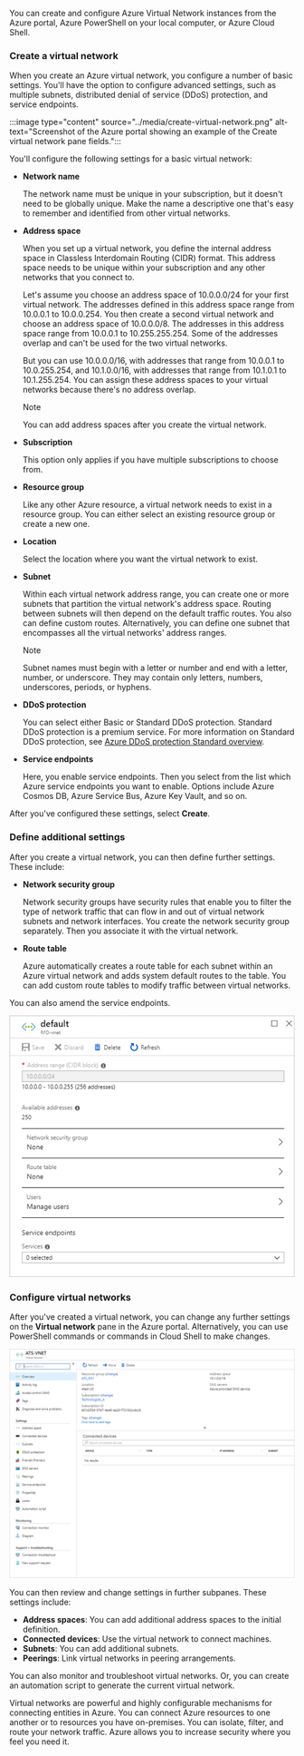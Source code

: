 You can create and configure Azure Virtual Network instances from the Azure portal, Azure PowerShell on your local computer, or Azure Cloud Shell.

### Create a virtual network

When you create an Azure virtual network, you configure a number of basic settings. You'll have the option to configure advanced settings, such as multiple subnets, distributed denial of service (DDoS) protection, and service endpoints.

:::image type="content" source="../media/create-virtual-network.png" alt-text="Screenshot of the Azure portal showing an example of the Create virtual network pane fields.":::

You'll configure the following settings for a basic virtual network:

- **Network name**

    The network name must be unique in your subscription, but it doesn't need to be globally unique. Make the name a descriptive one that's easy to remember and identified from other virtual networks.

- **Address space**

    When you set up a virtual network, you define the internal address space in Classless Interdomain Routing (CIDR) format. This address space needs to be unique within your subscription and any other networks that you connect to.

    Let's assume you choose an address space of 10.0.0.0/24 for your first virtual network. The addresses defined in this address space range from 10.0.0.1 to 10.0.0.254. You then create a second virtual network and choose an address space of 10.0.0.0/8. The addresses in this address space range from 10.0.0.1 to 10.255.255.254. Some of the addresses overlap and can't be used for the two virtual networks.

    But you can use 10.0.0.0/16, with addresses that range from 10.0.0.1 to 10.0.255.254, and 10.1.0.0/16, with addresses that range from 10.1.0.1 to 10.1.255.254. You can assign these address spaces to your virtual networks because there's no address overlap.

    > [!NOTE]
    > You can add address spaces after you create the virtual network.

- **Subscription**

    This option only applies if you have multiple subscriptions to choose from.

- **Resource group**

    Like any other Azure resource, a virtual network needs to exist in a resource group. You can either select an existing resource group or create a new one.

- **Location**

    Select the location where you want the virtual network to exist.

- **Subnet**

    Within each virtual network address range, you can create one or more subnets that partition the virtual network's address space. Routing between subnets will then depend on the default traffic routes. You also can define custom routes. Alternatively, you can define one subnet that encompasses all the virtual networks' address ranges.

    > [!NOTE]
    > Subnet names must begin with a letter or number and end with a letter, number, or underscore. They may contain only letters, numbers, underscores, periods, or hyphens.

- **DDoS protection**

    You can select either Basic or Standard DDoS protection. Standard DDoS protection is a premium service. For more information on Standard DDoS protection, see [Azure DDoS protection Standard overview](https://docs.microsoft.com/azure/virtual-network/ddos-protection-overview?azure-portal=true).

- **Service endpoints**

    Here, you enable service endpoints. Then you select from the list which Azure service endpoints you want to enable. Options include Azure Cosmos DB, Azure Service Bus, Azure Key Vault, and so on.

After you've configured these settings, select **Create**.

### Define additional settings

After you create a virtual network, you can then define further settings. These include:

- **Network security group**

    Network security groups have security rules that enable you to filter the type of network traffic that can flow in and out of virtual network subnets and network interfaces. You create the network security group separately. Then you associate it with the virtual network.

- **Route table**

    Azure automatically creates a route table for each subnet within an Azure virtual network and adds system default routes to the table. You can add custom route tables to modify traffic between virtual networks.

You can also amend the service endpoints.

![Screenshot of the Azure portal showing an example pane for editing virtual network settings.](../media/virtual-network-additional-settings.png)

### Configure virtual networks

After you've created a virtual network, you can change any further settings on the **Virtual network** pane in the Azure portal. Alternatively, you can use PowerShell commands or commands in Cloud Shell to make changes.

![Screenshot of the Azure portal showing an example pane for configuring a virtual network.](../media/configure-virtual-network.png)

You can then review and change settings in further subpanes. These settings include:

- **Address spaces**: You can add additional address spaces to the initial definition.
- **Connected devices**: Use the virtual network to connect machines.
- **Subnets**: You can add additional subnets.
- **Peerings**: Link virtual networks in peering arrangements.

You can also monitor and troubleshoot virtual networks. Or, you can create an automation script to generate the current virtual network.

Virtual networks are powerful and highly configurable mechanisms for connecting entities in Azure. You can connect Azure resources to one another or to resources you have on-premises. You can isolate, filter, and route your network traffic. Azure allows you to increase security where you feel you need it.

